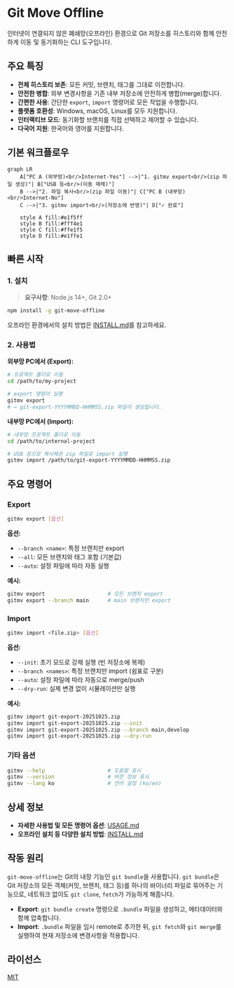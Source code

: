 # Git Move Offline

인터넷이 연결되지 않은 폐쇄망(오프라인) 환경으로 Git 저장소를 히스토리와 함께 안전하게 이동 및 동기화하는 CLI 도구입니다.

## 주요 특징

- **전체 히스토리 보존**: 모든 커밋, 브랜치, 태그를 그대로 이전합니다.
- **안전한 병합**: 외부 변경사항을 기존 내부 저장소에 안전하게 병합(merge)합니다.
- **간편한 사용**: 간단한 `export`, `import` 명령어로 모든 작업을 수행합니다.
- **플랫폼 호환성**: Windows, macOS, Linux를 모두 지원합니다.
- **인터랙티브 모드**: 동기화할 브랜치를 직접 선택하고 제어할 수 있습니다.
- **다국어 지원**: 한국어와 영어를 지원합니다.

## 기본 워크플로우

```mermaid
graph LR
    A["PC A (외부망)<br/>Internet-Yes"] -->|"1. gitmv export<br/>(zip 파일 생성)"| B["USB 등<br/>(이동 매체)"]
    B -->|"2. 파일 복사<br/>(zip 파일 이동)"| C["PC B (내부망)<br/>Internet-No"]
    C -->|"3. gitmv import<br/>(저장소에 반영)"| D["✓ 완료"]

    style A fill:#e1f5ff
    style B fill:#fff4e1
    style C fill:#ffe1f5
    style D fill:#e1ffe1
```

## 빠른 시작

### 1. 설치

> **요구사항**: Node.js 14+, Git 2.0+

```bash
npm install -g git-move-offline
```

오프라인 환경에서의 설치 방법은 [INSTALL.md](./INSTALL.md)를 참고하세요.

### 2. 사용법

**외부망 PC에서 (Export):**
```bash
# 프로젝트 폴더로 이동
cd /path/to/my-project

# export 명령어 실행
gitmv export
# → git-export-YYYYMMDD-HHMMSS.zip 파일이 생성됩니다.
```

**내부망 PC에서 (Import):**
```bash
# 내부망 프로젝트 폴더로 이동
cd /path/to/internal-project

# USB 등으로 복사해온 zip 파일로 import 실행
gitmv import /path/to/git-export-YYYYMMDD-HHMMSS.zip
```

## 주요 명령어

### Export
```bash
gitmv export [옵션]
```

**옵션:**
- `--branch <name>`: 특정 브랜치만 export
- `--all`: 모든 브랜치와 태그 포함 (기본값)
- `--auto`: 설정 파일에 따라 자동 실행

**예시:**
```bash
gitmv export                    # 모든 브랜치 export
gitmv export --branch main      # main 브랜치만 export
```

### Import
```bash
gitmv import <file.zip> [옵션]
```

**옵션:**
- `--init`: 초기 모드로 강제 실행 (빈 저장소에 복제)
- `--branch <names>`: 특정 브랜치만 import (쉼표로 구분)
- `--auto`: 설정 파일에 따라 자동으로 merge/push
- `--dry-run`: 실제 변경 없이 시뮬레이션만 실행

**예시:**
```bash
gitmv import git-export-20251025.zip
gitmv import git-export-20251025.zip --init
gitmv import git-export-20251025.zip --branch main,develop
gitmv import git-export-20251025.zip --dry-run
```

### 기타 옵션
```bash
gitmv --help                    # 도움말 표시
gitmv --version                 # 버전 정보 표시
gitmv --lang ko                 # 언어 설정 (ko/en)
```

## 상세 정보

- **자세한 사용법 및 모든 명령어 옵션**: [USAGE.md](./USAGE.md)
- **오프라인 설치 등 다양한 설치 방법**: [INSTALL.md](./INSTALL.md)

## 작동 원리

`git-move-offline`는 Git의 내장 기능인 `git bundle`을 사용합니다. `git bundle`은 Git 저장소의 모든 객체(커밋, 브랜치, 태그 등)를 하나의 바이너리 파일로 묶어주는 기능으로, 네트워크 없이도 `git clone`, `fetch`가 가능하게 해줍니다.

- **Export**: `git bundle create` 명령으로 `.bundle` 파일을 생성하고, 메타데이터와 함께 압축합니다.
- **Import**: `.bundle` 파일을 임시 remote로 추가한 뒤, `git fetch`와 `git merge`를 실행하여 현재 저장소에 변경사항을 적용합니다.

## 라이선스

[MIT](./LICENSE)